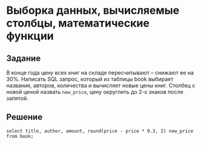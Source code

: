 # Выборка данных, вычисляемые столбцы, математические функции

## Задание

В конце года цену всех книг на складе пересчитывают – снижают ее на 30%. Написать SQL запрос, который из таблицы book выбирает названия, авторов, количества и вычисляет новые цены книг. Столбец с новой ценой назвать `new_price`, цену округлить до 2-х знаков после запятой.

## Решение

```
select title, author, amount, round(price - price * 0.3, 2) new_price from book;
```
